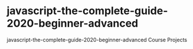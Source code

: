 # javascript-the-complete-guide-2020-beginner-advanced
javascript-the-complete-guide-2020-beginner-advanced Course Projects
